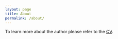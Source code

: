 ```yaml
---
layout: page
title: About
permalink: /about/
---
```


To learn more about the author please refer to the [CV](https://bwilczek.github.io/cv/).
